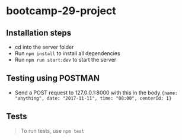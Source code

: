 # bootcamp-29-project

## Installation steps
* cd into the server folder
* Run `npm install` to install all dependencies
* Run `npm run start:dev` to start the server

## Testing using POSTMAN
* Send a POST request to 127.0.0.1:8000 with this in the body `{name: "anything", date: "2017-11-11", time: "08:00", centerId: 1}`

## Tests
> To run tests, use `npm test`
